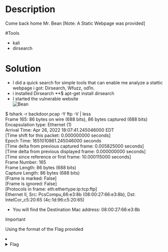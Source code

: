 # Description
Come back home Mr. Bean [Note: A Static Webpage was provided]

#Tools
- kali
- dirsearch

# Solution
- I did a quick search for simple tools that can enable me analyze a stattic webpage i got:
Dirsearch, Wfuzz, od1n.<br />
- i installed Dirsearch
**$ apt-get install dirsearch<br />
- I started the vulnerable website<br />
![Bean](https://github.com/JMI-17/CYBERTALENT-BLUE-TEAM-SCHOLARSHIP-TRAINING/assets/69071528/6770c6e9-71c3-4459-a469-cd28b0a840ad)


$ tshark -r backdoor.pcap -Y ftp -V | less<br />
Frame 165: 86 bytes on wire (688 bits), 86 bytes captured (688 bits)<br />
    Encapsulation type: Ethernet (1)<br />
    Arrival Time: Apr 26, 2022 18:07:41.245046000 EDT<br />
    [Time shift for this packet: 0.000000000 seconds]<br />
    Epoch Time: 1651010861.245046000 seconds<br />
    [Time delta from previous captured frame: 0.005825000 seconds]<br />
    [Time delta from previous displayed frame: 0.000000000 seconds]<br />
    [Time since reference or first frame: 10.000115000 seconds]<br />
    Frame Number: 165<br />
    Frame Length: 86 bytes (688 bits)<br />
    Capture Length: 86 bytes (688 bits)<br />
    [Frame is marked: False]<br />
    [Frame is ignored: False]<br />
    [Protocols in frame: eth:ethertype:ip:tcp:ftp]<br />
Ethernet II, Src: PcsCompu_66:e3:8b (08:00:27:66:e3:8b), Dst: IntelCor_c5:20:65 (4c:1d:96:c5:20:65)<br />


- You will find the Destination Mac address: 08:00:27:66:e3:8b
> [!IMPORTANT]
> Using the format of the Flag provided

<li>
	<details>
		<summary>Flag</summary>
flag{Internal:192.168.1.58:CVE-2011-2523:08:00:27:66:e3:8b}</details>
</li>
